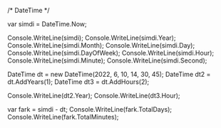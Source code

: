 /*
    DateTime
*/

var simdi = DateTime.Now;

Console.WriteLine(simdi);
Console.WriteLine(simdi.Year);
Console.WriteLine(simdi.Month);
Console.WriteLine(simdi.Day);
Console.WriteLine(simdi.DayOfWeek);
Console.WriteLine(simdi.Hour);
Console.WriteLine(simdi.Minute);
Console.WriteLine(simdi.Second);

DateTime dt = new DateTime(2022, 6, 10, 14, 30, 45);
DateTime dt2 = dt.AddYears(1);
DateTime dt3 = dt.AddHours(2);

Console.WriteLine(dt2.Year);
Console.WriteLine(dt3.Hour);

var fark = simdi - dt;
Console.WriteLine(fark.TotalDays);
Console.WriteLine(fark.TotalMinutes);